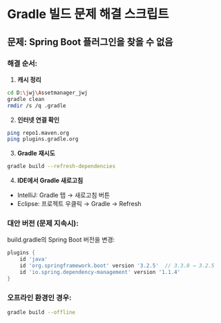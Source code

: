 # Gradle 빌드 문제 해결 스크립트

## 문제: Spring Boot 플러그인을 찾을 수 없음

### 해결 순서:

1. **캐시 정리**
```bash
cd D:\jwj\Assetmanager_jwj
gradle clean
rmdir /s /q .gradle
```

2. **인터넷 연결 확인**
```bash
ping repo1.maven.org
ping plugins.gradle.org
```

3. **Gradle 재시도**
```bash
gradle build --refresh-dependencies
```

4. **IDE에서 Gradle 새로고침**
- IntelliJ: Gradle 탭 → 새로고침 버튼
- Eclipse: 프로젝트 우클릭 → Gradle → Refresh

### 대안 버전 (문제 지속시):

build.gradle의 Spring Boot 버전을 변경:
```gradle
plugins {
    id 'java'
    id 'org.springframework.boot' version '3.2.5'  // 3.3.0 → 3.2.5
    id 'io.spring.dependency-management' version '1.1.4'
}
```

### 오프라인 환경인 경우:
```bash
gradle build --offline
```
